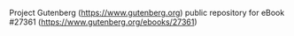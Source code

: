 Project Gutenberg (https://www.gutenberg.org) public repository for eBook #27361 (https://www.gutenberg.org/ebooks/27361)
